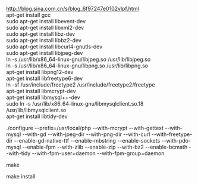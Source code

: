 http://blog.sina.com.cn/s/blog_6f97247e0102vlpf.html <br/>
apt-get install gcc <br/>
sudo apt-get install libevent-dev <br/>
sudo apt-get install  libxml2-dev <br/>
sudo apt-get install  libz-dev <br/>
sudo apt-get install  libbz2-dev <br/>
sudo apt-get install libcurl4-gnutls-dev  <br/>
sudo apt-get install libjpeg-dev <br/>
ln -s /usr/lib/x86_64-linux-gnu/libjpeg.so /usr/lib/libjpeg.so<br/>
ln -s /usr/lib/x86_64-linux-gnu/libpng.so /usr/lib/libpng.so<br/>
apt-get install libpng12-dev<br/>
apt-get install libfreetype6-dev<br/>
ln -sf /usr/include/freetype2 /usr/include/freetype2/freetype<br/>
apt-get install libmcrypt-dev<br/>
apt-get install libmysql++-dev<br/>
sudo ln -s /usr/lib/x86_64-linux-gnu/libmysqlclient.so.18 /usr/lib/libmysqlclient.so <br/>
apt-get install libtidy-dev  <br/>


./configure --prefix=/usr/local/php --with-mcrypt --with-gettext --with-mysql --with-gd --with-jpeg-dir --with-png-dir --with-curl --with-freetype-dir --enable-gd-native-ttf --enable-mbstring --enable-sockets --with-pdo-mysql --enable-fpm --with-zlib --enable-zip --with-bz2 --enable-bcmath --with-tidy --with-fpm-user=daemon --with-fpm-group=daemon

make 

make install 
